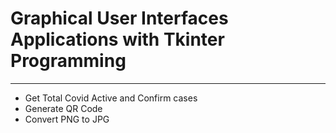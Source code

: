 # Graphical User Interfaces Applications with Tkinter Programming
---
* Get Total Covid Active and Confirm cases 
* Generate QR Code
* Convert PNG to JPG
